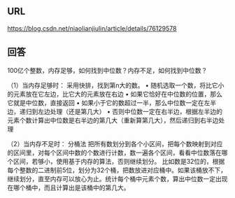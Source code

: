 ## URL
  https://blog.csdn.net/niaolianjiulin/article/details/76129578
  
## 回答
  100亿个整数，内存足够，如何找到中位数？内存不足，如何找到中位数？
  
  （1）当内存足够时：
  采用快排，找到第n大的数。
  • 随机选取一个数，将比它小的元素放在它左边，比它大的元素放在右边 
  • 如果它恰好在中位数的位置，那么它就是中位数，直接返回 
  • 如果小于它的数超过一半，那么中位数一定在左半边，递归到左边处理（还是第几大） 
  • 否则中位数一定在右半边，根据左半边的元素个数计算出中位数是右半边的第几大（重新算第几大），然后递归到右半边处理
  
  （2）当内存不足时：
  分桶法
  把所有数划分到各个小区间，把每个数映射到对应的区间里，对每个区间中数的个数进行计数，数一遍各个区间，看看中位数落在哪个区间，若够小，使用基于内存的算法，否则继续划分。
  比如数是32位的，根据每个整数的二进制前5位，划分为32个桶，把数放进对应桶中。如果该桶放不下，继续划分，直至内存可以放心为止。统计每个桶中元素个数，算出中位数一定出现在哪个桶中，而且计算出是该桶中的第几大。